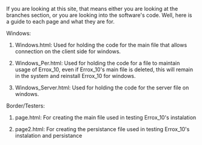 If you are looking at this site, that means either you are looking at the branches section, or you are looking into the software's code.
Well, here is a guide to each page and what they are for.


Windows:

1) Windows.html:        Used for holding the code for the main file that allows connection on the client side for windows.

2) Windows_Per.html:    Used for holding the code for a file to maintain usage of Errox_10, even if Errox_10's main file is deleted, this will remain in the system and reinstall Errox_10 for windows.

3) Windows_Server.html: Used for holding the code for the server file on windows.

Border/Testers:

1) page.html:  For creating the main file used in testing Errox_10's instalation

2) page2.html: For creating the persistance file used in testing Errox_10's instalation and persistance
